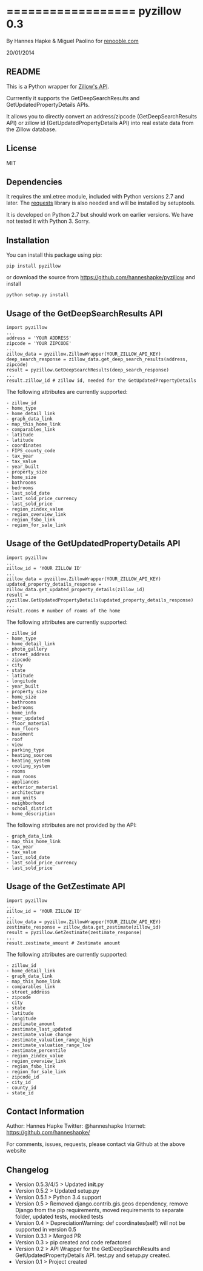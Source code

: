 ==================
pyzillow 0.3
==================

By Hannes Hapke & Miguel Paolino for [renooble.com](http://www.renooble.com)

20/01/2014


README
------
This is a Python wrapper for [Zillow's API](http://www.zillow.com/howto/api/APIOverview.htm).

Currrently it supports the GetDeepSearchResults and GetUpdatedPropertyDetails APIs.

It allows you to directly convert an address/zipcode (GetDeepSearchResults API) or zillow id (GetUpdatedPropertyDetails API) into real estate data from the Zillow database.

License
------
MIT

Dependencies
------------
It requires the xml.etree module, included with Python versions 2.7 and later.
The [requests](http://docs.python-requests.org/en/latest/index.html) library is also needed and will be installed by setuptools.

It is developed on Python 2.7 but should work on earlier versions. We have not tested it with Python 3. Sorry.


Installation
------------
You can install this package using pip:

    pip install pyzillow

or download the source from https://github.com/hanneshapke/pyzillow and install

    python setup.py install


Usage of the GetDeepSearchResults API
-------------------------------------

    import pyzillow
    ...
    address = 'YOUR ADDRESS'
    zipcode = 'YOUR ZIPCODE'
    ...
    zillow_data = pyzillow.ZillowWrapper(YOUR_ZILLOW_API_KEY)
    deep_search_response = zillow_data.get_deep_search_results(address, zipcode)
    result = pyzillow.GetDeepSearchResults(deep_search_response)
    ...
    result.zillow_id # zillow id, needed for the GetUpdatedPropertyDetails

The following attributes are currently supported:

    - zillow_id
    - home_type
    - home_detail_link
    - graph_data_link
    - map_this_home_link
    - comparables_link
    - latitude
    - latitude
    - coordinates
    - FIPS_county_code
    - tax_year
    - tax_value
    - year_built
    - property_size
    - home_size
    - bathrooms
    - bedrooms
    - last_sold_date
    - last_sold_price_currency
    - last_sold_price
    - region_zindex_value
    - region_overview_link
    - region_fsbo_link
    - region_for_sale_link


Usage of the GetUpdatedPropertyDetails API
------------------------------------------

    import pyzillow
    ...
    zillow_id = 'YOUR ZILLOW ID'
    ...
    zillow_data = pyzillow.ZillowWrapper(YOUR_ZILLOW_API_KEY)
    updated_property_details_response = zillow_data.get_updated_property_details(zillow_id)
    result = pyzillow.GetUpdatedPropertyDetails(updated_property_details_response)
    ...
    result.rooms # number of rooms of the home

The following attributes are currently supported:

    - zillow_id
    - home_type
    - home_detail_link
    - photo_gallery
    - street_address
    - zipcode
    - city
    - state
    - latitude
    - longitude
    - year_built
    - property_size
    - home_size
    - bathrooms
    - bedrooms
    - home_info
    - year_updated
    - floor_material
    - num_floors
    - basement
    - roof
    - view
    - parking_type
    - heating_sources
    - heating_system
    - cooling_system
    - rooms
    - num_rooms
    - appliances
    - exterior_material
    - architecture
    - num_units
    - neighborhood
    - school_district
    - home_description

The following attributes are not provided by the API:

    - graph_data_link
    - map_this_home_link
    - tax_year
    - tax_value
    - last_sold_date
    - last_sold_price_currency
    - last_sold_price


Usage of the GetZestimate API
------------------------------------------

    import pyzillow
    ...
    zillow_id = 'YOUR ZILLOW ID'
    ...
    zillow_data = pyzillow.ZillowWrapper(YOUR_ZILLOW_API_KEY)
    zestimate_response = zillow_data.get_zestimate(zillow_id)
    result = pyzillow.GetZestimate(zestimate_response)
    ...
    result.zestimate_amount # Zestimate amount

The following attributes are currently supported:

    - zillow_id
    - home_detail_link
    - graph_data_link
    - map_this_home_link
    - comparables_link
    - street_address
    - zipcode
    - city
    - state
    - latitude
    - longitude
    - zestimate_amount
    - zestimate_last_updated
    - zestimate_value_change
    - zestimate_valuation_range_high
    - zestimate_valuation_range_low
    - zestimate_percentile
    - region_zindex_value
    - region_overview_link
    - region_fsbo_link
    - region_for_sale_link
    - zipcode_id
    - city_id
    - county_id
    - state_id


Contact Information
-------------------
Author: Hannes Hapke
Twitter: @hanneshapke
Internet: https://github.com/hanneshapke/

For comments, issues, requests, please contact via Github at the above website


Changelog
---------
- Version 0.5.3/4/5 > Updated __init__.py
- Version 0.5.2 > Updated setup.py
- Version 0.5.1 > Python 3.4 support
- Version 0.5 > Removed django.contrib.gis.geos dependency, remove Django from the pip requirements, moved requirements to separate folder, updated tests, mocked tests
- Version 0.4 > DepreciationWarning: def coordinates(self) will not be supported in version 0.5
- Version 0.3.1 > Merged PR
- Version 0.3 > pip created and code refactored
- Version 0.2 > API Wrapper for the GetDeepSearchResults and GetUpdatedPropertyDetails API. test.py and setup.py created.
- Version 0.1 > Project created



